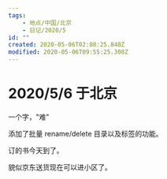 ```yaml
---
tags:
    - 地点/中国/北京
    - 日记/2020/5
id: ""
created: 2020-05-06T02:08:25.840Z
modified: 2020-05-06T09:55:25.308Z
---
```

# 2020/5/6 于北京
一个字，"难"
<!-- @timer "date":"Wed May 06 2020 17:53:50 GMT+0800 (China Standard Time)" -->
添加了批量 rename/delete 目录以及标签的功能。

订的书今天到了。

貌似京东送货现在可以进小区了。  
